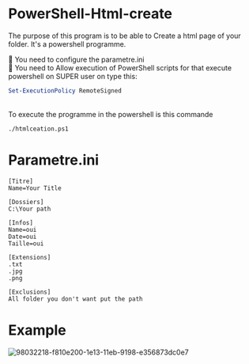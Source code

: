 # PowerShell-Html-create
The purpose of this program is to be able to Create a html page of your folder. It's a powershell programme.

🚧 You need to configure the parametre.ini
<br/>
🚧 You need to Allow execution of PowerShell scripts for that execute powershell on SUPER user on type this:

```powershell
Set-ExecutionPolicy RemoteSigned
```
<br/>
To execute the programme in the powershell is this commande

```
./htmlceation.ps1
```

# Parametre.ini
```
[Titre]
Name=Your Title

[Dossiers]
C:\Your path

[Infos]
Name=oui
Date=oui
Taille=oui

[Extensions]
.txt
.jpg
.png

[Exclusions]
All folder you don't want put the path
```
# Example

![98032218-f810e200-1e13-11eb-9198-e356873dc0e7](https://user-images.githubusercontent.com/44686652/98035057-3a3c2280-1e18-11eb-99a6-6e511b0bb4b3.png)
